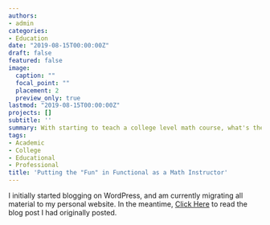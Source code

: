 ```yaml
---
authors:
- admin
categories:
- Education
date: "2019-08-15T00:00:00Z"
draft: false
featured: false
image:
  caption: ""
  focal_point: ""
  placement: 2
  preview_only: true
lastmod: "2019-08-15T00:00:00Z"
projects: []
subtitle: ''
summary: With starting to teach a college level math course, what's the best way to teach concepts? How can I make it fun without losing the point? How can I help students see the importance of the skills they're learning?
tags:
- Academic
- College
- Educational
- Professional
title: 'Putting the "Fun" in Functional as a Math Instructor'
---
```


I initially started blogging on WordPress, and am currently migrating all material to my personal website. In the meantime, [Click Here](https://erikatheoutlier.wordpress.com/2019/08/15/putting-the-fun-in-functional-as-a-math-instructor/) to read the blog post I had originally posted.




